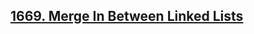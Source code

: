 ## [1669. Merge In Between Linked Lists](https://leetcode.com/problems/merge-in-between-linked-lists)
